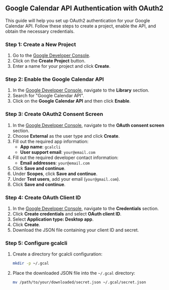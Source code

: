 ## Google Calendar API Authentication with OAuth2

This guide will help you set up OAuth2 authentication for your Google Calendar API. Follow these steps to create a project, enable the API, and obtain the necessary credentials.

### Step 1: Create a New Project
1. Go to the [Google Developer Console](https://console.developers.google.com/).
2. Click on the **Create Project** button.
3. Enter a name for your project and click **Create**.

### Step 2: Enable the Google Calendar API
1. In the [Google Developer Console](https://console.developers.google.com/), navigate to the **Library** section.
2. Search for "Google Calendar API".
3. Click on the **Google Calendar API** and then click **Enable**.

### Step 3: Create OAuth2 Consent Screen
1. In the [Google Developer Console](https://console.developers.google.com/), navigate to the **OAuth consent screen** section.
2. Choose **External** as the user type and click **Create**.
3. Fill out the required app information:
   - **App name**: `gcalcli`
   - **User support email**: `your@email.com`
4. Fill out the required developer contact information:
   - **Email addresses**: `your@email.com`
5. Click **Save and continue**.
6. Under **Scopes**, click **Save and continue**.
7. Under **Test users**, add your email (`your@gmail.com`).
8. Click **Save and continue**.

### Step 4: Create OAuth Client ID
1. In the [Google Developer Console](https://console.developers.google.com/), navigate to the **Credentials** section.
2. Click **Create credentials** and select **OAuth client ID**.
3. Select **Application type: Desktop app**.
4. Click **Create**.
5. Download the JSON file containing your client ID and secret.

### Step 5: Configure gcalcli
1. Create a directory for gcalcli configuration:
    ```sh
    mkdir -p ~/.gcal
    ```
2. Place the downloaded JSON file into the `~/.gcal` directory:
    ```sh
    mv /path/to/your/downloaded/secret.json ~/.gcal/secret.json
    ```